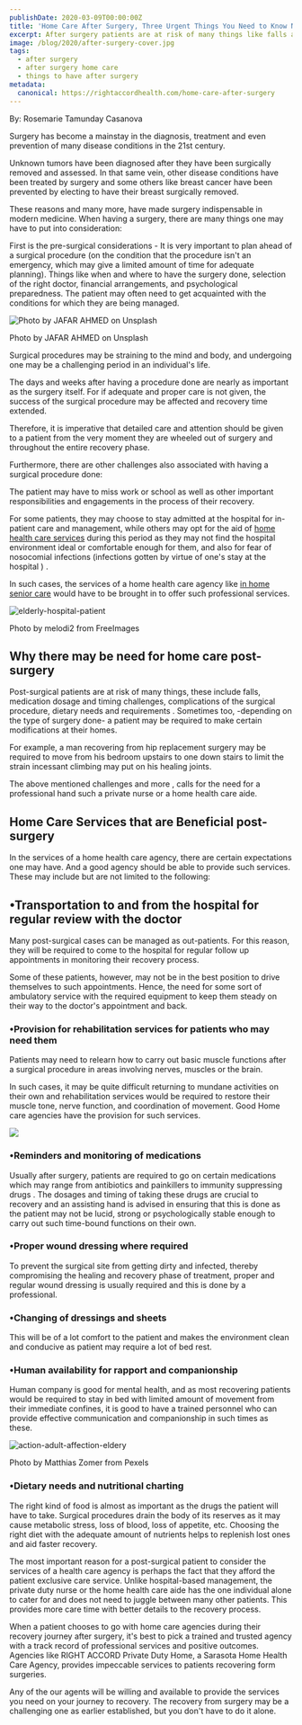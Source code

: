 ```yaml
---
publishDate: 2020-03-09T00:00:00Z
title: 'Home Care After Surgery, Three Urgent Things You Need to Know Now'
excerpt: After surgery patients are at risk of many things like falls and medication dosage. Home care after surgery needs a private nurse or a home health care aides.
image: /blog/2020/after-surgery-cover.jpg
tags:
  - after surgery
  - after surgery home care
  - things to have after surgery
metadata:
  canonical: https://rightaccordhealth.com/home-care-after-surgery
---
```


By: Rosemarie Tamunday Casanova

Surgery has become a mainstay in the diagnosis, treatment and even prevention of many disease conditions in the 21st century.

Unknown tumors have been diagnosed after they have been surgically removed and assessed. In that same vein, other disease conditions have been treated by surgery and some others like breast cancer have been prevented by electing to have their breast surgically removed.

These reasons and many more, have made surgery indispensable in modern medicine. When having a surgery, there are many things one may have to put into consideration:

First is the pre-surgical considerations - It is very important to plan ahead of a surgical procedure (on the condition that the procedure isn't an emergency, which may give a limited amount of time for adequate planning). Things like when and where to have the surgery done, selection of the right doctor, financial arrangements, and psychological preparedness. The patient may often need to get acquainted with the conditions for which they are being managed.

![Photo by JAFAR AHMED on Unsplash](/blog/2020/jafar-ahmed-E285pJbC4uE-unsplash.jpg)

Photo by JAFAR AHMED on Unsplash

Surgical procedures may be straining to the mind and body, and undergoing one may be a challenging period in an individual's life.

The days and weeks after having a procedure done are nearly as important as the surgery itself. For if adequate and proper care is not given, the success of the surgical procedure may be affected and recovery time extended.

Therefore, it is imperative that detailed care and attention should be given to a patient from the very moment they are wheeled out of surgery and throughout the entire recovery phase.

Furthermore, there are other challenges also associated with having a surgical procedure done:

The patient may have to miss work or school as well as other important responsibilities and engagements in the process of their recovery.

For some patients, they may choose to stay admitted at the hospital for in-patient care and management, while others may opt for the aid of [home health care services](https://rightaccordhealth.com/blog/2020/february/home-care-and-home-health-care.html) during this period as they may not find the hospital environment ideal or comfortable enough for them, and also for fear of nosocomial infections (infections gotten by virtue of one's stay at the hospital ) .

In such cases, the services of a home health care agency like [in home senior care](https://rightaccordhealth.com/services/live-in-homecare.html) would have to be brought in to offer such professional services.

![elderly-hospital-patient](/blog/2020/elderly-hospital-patient.jpg)

Photo by melodi2 from FreeImages

## Why there may be need for home care post-surgery

Post-surgical patients are at risk of many things, these include falls, medication dosage and timing challenges, complications of the surgical procedure, dietary needs and requirements . Sometimes too, -depending on the type of surgery done- a patient may be required to make certain modifications at their homes.

For example, a man recovering from hip replacement surgery may be required to move from his bedroom upstairs to one down stairs to limit the strain incessant climbing may put on his healing joints.

The above mentioned challenges and more , calls for the need for a professional hand such a private nurse or a home health care aide.

## Home Care Services that are Beneficial post-surgery

In the services of a home health care agency, there are certain expectations one may have. And a good agency should be able to provide such services. These may include but are not limited to the following:

## •Transportation to and from the hospital for regular review with the doctor

Many post-surgical cases can be managed as out-patients. For this reason, they will be required to come to the hospital for regular follow up appointments in monitoring their recovery process.

Some of these patients, however, may not be in the best position to drive themselves to such appointments. Hence, the need for some sort of ambulatory service with the required equipment to keep them steady on their way to the doctor's appointment and back.

### •Provision for rehabilitation services for patients who may need them

Patients may need to relearn how to carry out basic muscle functions after a surgical procedure in areas involving nerves, muscles or the brain.

In such cases, it may be quite difficult returning to mundane activities on their own and rehabilitation services would be required to restore their muscle tone, nerve function, and coordination of movement. Good Home care agencies have the provision for such services.

![](/blog/2020/elderly-in-bed.jpg)

### •Reminders and monitoring of medications

Usually after surgery, patients are required to go on certain medications which may range from antibiotics and painkillers to immunity suppressing drugs . The dosages and timing of taking these drugs are crucial to recovery and an assisting hand is advised in ensuring that this is done as the patient may not be lucid, strong or psychologically stable enough to carry out such time-bound functions on their own.

### •Proper wound dressing where required

To prevent the surgical site from getting dirty and infected, thereby compromising the healing and recovery phase of treatment, proper and regular wound dressing is usually required and this is done by a professional.

### •Changing of dressings and sheets

This will be of a lot comfort to the patient and makes the environment clean and conducive as patient may require a lot of bed rest.

### •Human availability for rapport and companionship

Human company is good for mental health, and as most recovering patients would be required to stay in bed with limited amount of movement from their immediate confines, it is good to have a trained personnel who can provide effective communication and companionship in such times as these.

![action-adult-affection-eldery](/blog/2020/action-adult-affection-eldery.jpg)

Photo by Matthias Zomer from Pexels

### •Dietary needs and nutritional charting

The right kind of food is almost as important as the drugs the patient will have to take. Surgical procedures drain the body of its reserves as it may cause metabolic stress, loss of blood, loss of appetite, etc. Choosing the right diet with the adequate amount of nutrients helps to replenish lost ones and aid faster recovery.

The most important reason for a post-surgical patient to consider the services of a health care agency is perhaps the fact that they afford the patient exclusive care service. Unlike hospital-based management, the private duty nurse or the home health care aide has the one individual alone to cater for and does not need to juggle between many other patients. This provides more care time with better details to the recovery process.

When a patient chooses to go with home care agencies during their recovery journey after surgery, it's best to pick a trained and trusted agency with a track record of professional services and positive outcomes. Agencies like RIGHT ACCORD Private Duty Home, a Sarasota Home Health Care Agency, provides impeccable services to patients recovering form surgeries.

Any of the our agents will be willing and available to provide the services you need on your journey to recovery. The recovery from surgery may be a challenging one as earlier established, but you don't have to do it alone.

